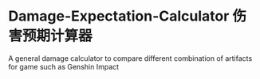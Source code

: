 # Damage-Expectation-Calculator 伤害预期计算器

A general damage calculator to compare different combination of artifacts for game such as Genshin Impact
